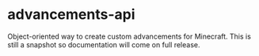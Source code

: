 # advancements-api

Object-oriented way to create custom advancements for Minecraft. This is still a snapshot so documentation will come on full release.
